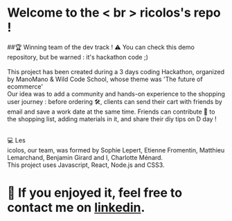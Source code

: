 # Welcome to the < br > ricolos's repo !
##🏆 Winning team of the dev track !
⚠️ You can check this demo repository, but be warned : it's hackathon code ;)<br/><br/>
This project has been created during a 3 days coding Hackathon, organized by ManoMano & Wild Code School, whose theme was 'The future of ecommerce'<br/>
Our idea was to add a community and hands-on experience to the shopping user journey : before ordering 🛠️, clients can send their cart with friends by email and save a work date at the same time. Friends can contribute 🔗 to the shopping list, adding materials in it, and share their diy tips on D day !<br/><br/>

💻 Les <br> icolos, our team, was formed by Sophie Lepert, Etienne Fromentin, Matthieu Lemarchand, Benjamin Girard and I, Charlotte Ménard. <br/>
This project uses Javascript, React, Node.js and CSS3.<br/>

# :speech_balloon: If you enjoyed it, feel free to contact me on [linkedin](https://www.linkedin.com/in/charlotte-menard/).
